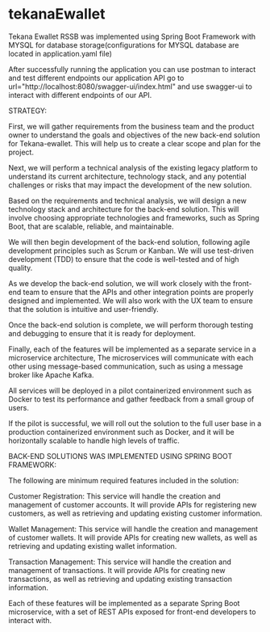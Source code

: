 # tekanaEwallet
Tekana Ewallet RSSB was implemented using Spring Boot Framework with MYSQL 
for database storage(configurations for MYSQL database are located in application.yaml file)

After successfully running the application you can use postman to interact and test different endpoints our application API
go to url="http://localhost:8080/swagger-ui/index.html" and use swagger-ui to interact with different endpoints of our API. 

STRATEGY:

First, we will gather requirements from the business team and the product owner to understand the goals and objectives of the new back-end solution for Tekana-ewallet. This will help us to create a clear scope and plan for the project.

Next, we will perform a technical analysis of the existing legacy platform to understand its current architecture, technology stack, and any potential challenges or risks that may impact the development of the new solution.

Based on the requirements and technical analysis, we will design a new technology stack and architecture for the back-end solution. This will involve choosing appropriate technologies and frameworks, such as Spring Boot, that are scalable, reliable, and maintainable.

We will then begin development of the back-end solution, following agile development principles such as Scrum or Kanban. We will use test-driven development (TDD) to ensure that the code is well-tested and of high quality.

As we develop the back-end solution, we will work closely with the front-end team to ensure that the APIs and other integration points are properly designed and implemented. We will also work with the UX team to ensure that the solution is intuitive and user-friendly.

Once the back-end solution is complete, we will perform thorough testing and debugging to ensure that it is ready for deployment.

Finally, each of the features will be implemented as a separate service in a microservice architecture, The microservices will communicate with each other using message-based communication, such as using a message broker like Apache Kafka.

All services will be deployed in a pilot containerized environment such as Docker to test its performance and gather feedback from a small group of users. 

If the pilot is successful, we will roll out the solution to the full user base in a production containerized environment such as Docker, and it will be horizontally scalable to handle high levels of traffic.


BACK-END SOLUTIONS WAS IMPLEMENTED USING SPRING BOOT FRAMEWORK:

The following are minimum required features included in the solution:

Customer Registration: This service will handle the creation and management of customer accounts. It will provide APIs for registering new customers, as well as retrieving and updating existing customer information.

Wallet Management: This service will handle the creation and management of customer wallets. It will provide APIs for creating new wallets, as well as retrieving and updating existing wallet information.

Transaction Management: This service will handle the creation and management of transactions. It will provide APIs for creating new transactions, as well as retrieving and updating existing transaction information.

Each of these features will be implemented as a separate Spring Boot microservice, with a set of REST APIs exposed for front-end developers to interact with.
